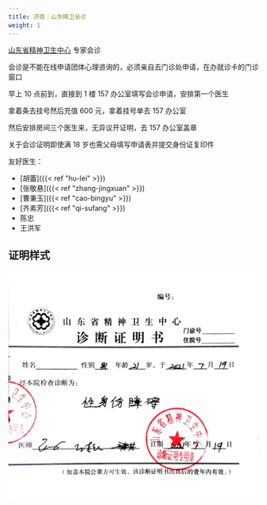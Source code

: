```yaml
---
title: 济南｜山东精卫会诊
weight: 1
---
```


[山东省精神卫生中心](https://amap.com/place/B0FFM4NU1Y) 专家会诊

会诊是不能在线申请团体心理咨询的，必须亲自去门诊处申请，在办就诊卡的门诊窗口

早上 10 点前到，直接到 1 楼 157 办公室填写会诊申请，安排第一个医生

拿着条去挂号然后充值 600 元，拿着挂号单去 157 办公室

然后安排房间三个医生来，无异议开证明，去 157 办公室盖章

关于会诊证明即使满 18 岁也需父母填写申请表并提交身份证复印件

友好医生：

- [胡蕾]({{< ref "hu-lei" >}})
- [张敬悬]({{< ref "zhang-jingxuan" >}})
- [曹秉玉]({{< ref "cao-bingyu" >}})
- [齐素芳]({{< ref "qi-sufang" >}})
- 陈忠
- 王洪军

## 证明样式

![证明](proof.jpg)

